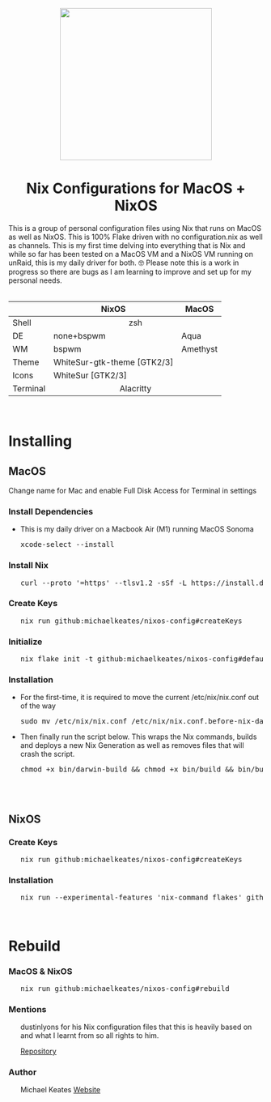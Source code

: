 <p align="center">
  <img src="https://repository-images.githubusercontent.com/692780762/0ca1031a-ffad-434b-8fab-f6074d020b94" width="300px" height="300px"/>
</p>
<h1 align="center">Nix Configurations for MacOS + NixOS</h1>

This is a group of personal configuration files using Nix that runs on MacOS as well as NixOS. This is 100% Flake driven with no configuration.nix as well as channels.
This is my first time delving into everything that is Nix and while so far has been tested on a MacOS VM and a NixOS VM running on unRaid, this is my daily driver for both. 🤓
Please note this is a work in progress so there are bugs as I am learning to improve and set up for my personal needs.
<br></br>

<table>
    <thead>
        <tr>
            <th></th>
            <th style='text-align:center' >NixOS</th>
            <th style='text-align:center' >MacOS</th>
        </tr>
    </thead>
    <tbody>
        <tr>
            <td>Shell</td>
            <td style='text-align:center' colspan=2>zsh</td>
        </tr>
        <tr>
            <td>DE</td>
            <td>none+bspwm</td>
            <td>Aqua</td>
        </tr>
        <tr>
            <td>WM</td>
            <td>bspwm</td>
            <td>Amethyst</td>
        </tr>
        <tr>
            <td>Theme</td>
            <td>WhiteSur-gtk-theme [GTK2/3]</td>
            <td></td>
        </tr>
        <tr>
            <td>Icons</td>
            <td>WhiteSur [GTK2/3]</td>
            <td></td>
        </tr>
        <tr>
            <td>Terminal</td>
            <td style='text-align:center' colspan=2>Alacritty</td>
        </tr>
    </tbody>
</table>
<br>
<h1 align="left">Installing</h1>
<h2 align="left">MacOS</h2>
<p>Change name for Mac and enable Full Disk Access for Terminal in settings</p>
<h3 align="left">Install Dependencies</h3>
<ul>
<li>This is my daily driver on a Macbook Air (M1) running MacOS Sonoma</li>
	<pre>xcode-select --install</pre>
</ul>

<h3 align="left">Install Nix</h3>
<ul>
	<pre>curl --proto '=https' --tlsv1.2 -sSf -L https://install.determinate.systems/nix | sh -s -- install</pre>
</ul>

<h3 align="left">Create Keys</h3>
<ul>
	<pre>nix run github:michaelkeates/nixos-config#createKeys</pre>
</ul>

<h3 align="left">Initialize</h3>
<ul>
	<pre>nix flake init -t github:michaelkeates/nixos-config#default</pre>
</ul>

<h3 align="left">Installation</h3>
<ul>
<li>For the first-time, it is required to move the current /etc/nix/nix.conf out of the way</li>
<pre>sudo mv /etc/nix/nix.conf /etc/nix/nix.conf.before-nix-darwin</pre>
<li>Then finally run the script below. This wraps the Nix commands, builds and deploys a new Nix Generation as well as removes files that will crash the script.</li>
<pre>chmod +x bin/darwin-build && chmod +x bin/build && bin/build</pre>
</ul>
<br></br>
<h2 align="left">NixOS</h2>
<h3 align="left">Create Keys</h3>
<ul>
	<pre>nix run github:michaelkeates/nixos-config#createKeys</pre>
</ul>
<h3 align="left">Installation</h3>
<ul>
	<pre>nix run --experimental-features 'nix-command flakes' github:michaelkeates/nixos-config#install</pre>
</ul>
<br>
<h1 align="left">Rebuild</h1>
<h3 align="left">MacOS & NixOS</h3>
<ul>
	<pre>nix run github:michaelkeates/nixos-config#rebuild</pre>
</ul>
<h3 align="left">Mentions</h3>
<ul>
<p>dustinlyons for his Nix configuration files that this is heavily based on and what I learnt from so all rights to him.</p><a href="https://github.com/dustinlyons/nixos-config">Repository</a>
</ul>
<h3 align="left">Author</h3>
<ul>
Michael Keates <a href="https://www.michaelkeates.co.uk">Website</a>
</ul>
